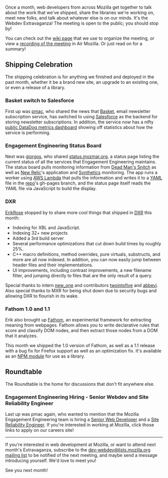 Once a month, web developers from across Mozilla get together to talk about the
work that we've shipped, share the libraries we're working on, meet new folks,
and talk about whatever else is on our minds. It's the Webdev Extravaganza! The
meeting is open to the public; you should stop by!

You can check out the [wiki page][wiki] that we use to organize the meeting, or
view a [recording of the meeting][recording] in Air Mozilla. Or just read on for
a summary!

[wiki]: https://wiki.mozilla.org/Webdev/Meetings/2016/July
[recording]: https://air.mozilla.org/webdev-extravaganza-july-2016/

## Shipping Celebration
The shipping celebration is for anything we finished and deployed in the past
month, whether it be a brand new site, an upgrade to an existing one, or even a
release of a library.

### Basket switch to Salesforce
First up was [pmac][], who shared the news that [Basket][], email newsletter
subscription service, has switched to using [Salesforce][] as the backend for
storing newsletter subscriptions. In addition, the service now has a nifty
[public DataDog metrics dashboard][] showing off statistics about how the
service is performing.

[pmac]: https://mozillians.org/en-US/u/pmac/
[Basket]: https://github.com/mozmar/basket/
[Salesforce]: https://www.salesforce.com/
[public DataDog metrics dashboard]: https://p.datadoghq.com/sb/279ea5216-630e79664d

### Engagement Engineering Status Board
Next was [giorgos][], who shared [status.mozmar.org][], a status page listing
the current status of all the services that Engagement Engineering maintains.
The status board pulls monitoring information from [Dead Man's Snitch][] as well
as [New Relic][]'s application and [Synthetics][] monitoring. The app runs a
worker using [AWS Lambda][] that pulls the information and writes it to a
[YAML][] file in the [repo][]'s gh-pages branch, and the status page itself
reads the YAML file via JavaScript to build the display.

[giorgos]: https://mozillians.org/en-US/u/giorgos/
[status.mozmar.org]: http://status.mozmar.org/
[Dead Man's Snitch]: https://deadmanssnitch.com/
[New Relic]: https://newrelic.com/
[Synthetics]: https://newrelic.com/synthetics
[AWS Lambda]: https://aws.amazon.com/lambda/
[YAML]: http://yaml.org/
[repo]: https://github.com/mozmar/status.mozmar.org

### DXR
[ErikRose][] stopped by to share more cool things that shipped in [DXR][] this
month:

- Indexing for XBL and JavaScript.
- Indexing 32+ new projects
- Added a 3rd build server
- Several performance optimizations that cut down build times by roughly 25%.
- C++ macro definitions, method overrides, pure virtuals, substructs, and more
  are all now indexed. In addition, you can now easily jump between header files
  and their implementations.
- UI improvements, including contrast improvements, a new filename filter, and
  jumping directly to files that are the only result of a query.

Special thanks to intern [new_one][] and contributors [twointofive][] and
[abbeyj][]. Also special thanks to MXR for being shut down due to security bugs
and allowing DXR to flourish in its wake.

[ErikRose]: https://mozillians.org/en-US/u/ErikRose/
[DXR]: https://dxr.mozilla.org/
[new_one]: https://mozillians.org/en-US/u/peter.elmers/
[twointofive]: https://mozillians.org/en-US/u/twointofive/
[abbeyj]: https://github.com/abbeyj

### Fathom 1.0 and 1.1
Erik also brought up [Fathom][], an experimental framework for extracting
meaning from webpages. Fathom allows you to write declarative rules that score
and classify DOM nodes, and then extract those nodes from a DOM that it
analyzes.

This month we shipped the 1.0 version of Fathom, as well as a 1.1 release with a
bug fix for Firefox support as well as an optimization fix. It's available as an
[NPM module][] for use as a library.

[Fathom]: https://github.com/mozilla/fathom
[NPM module]: https://www.npmjs.com/package/fathom-web

## Roundtable
The Roundtable is the home for discussions that don't fit anywhere else.

### Engagement Engineering Hiring - Senior Webdev and Site Reliability Engineer
Last up was pmac again, who wanted to mention that the Mozilla Engagement
Engineering team is hiring a [Senior Web Developer][] and a
[Site Reliability Engineer][]. If you're interested in working at Mozilla, click
those links to apply on our careers site!

[Senior Web Developer]: https://careers.mozilla.org/position/ohat3fwH
[Site Reliability Engineer]: https://careers.mozilla.org/position/oaat3fwA

---

If you're interested in web development at Mozilla, or want to attend next
month's Extravaganza, subscribe to the
[dev-webdev@lists.mozilla.org mailing list][mailing-list] to be notified of the
next meeting, and maybe send a message introducing yourself. We'd love to meet
you!

See you next month!

[mailing-list]: https://lists.mozilla.org/listinfo/dev-webdev

